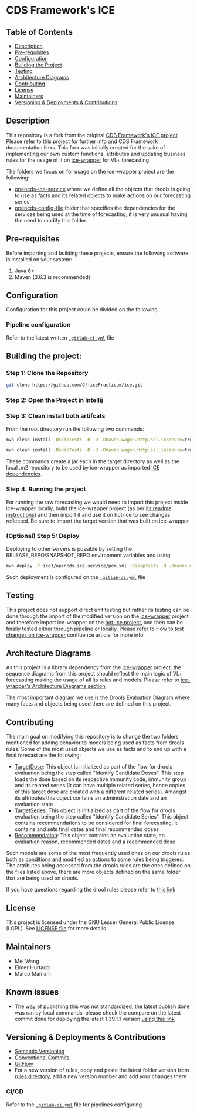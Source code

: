 # CDS Framework's ICE

## Table of Contents
- [Description](#description)
- [Pre-requisites](#pre-requisites)
- [Configuration](#configuration)
- [Building the Project](#building-the-project)
- [Testing](#testing)
- [Architecture Diagrams](#architecture-diagrams)
- [Contributing](#contributing)
- [License](#license)
- [Maintainers](#maintainers)
- [Versioning & Deployments & Contributions](#versioning--deployments--contributions)

## Description

This repository is a fork from the original [CDS Framework's ICE project](https://github.com/cdsframework/ice) Please refer to this project
for further info and CDS Framework documentation links. This fork was initially created
for the sake of implementing our own custom functions, attributes and updating business rules for the usage of it on
[ice-wrapper](https://github.com/OfficePracticum/ice-wrapper) for VL+ forecasting.

The folders we focus on for usage on the ice-wrapper project are the following:
- [opencds-ice-service](ice3/opencds-ice-service) where we define all the objects that drools is going to use as facts and its related objects
  to make actions on our forecasting series.
- [opencds-config-file](opencds/opencds-parent/opencds-config/opencds-config-file) folder that specifies the dependencies for the services being
  used at the time of forecasting, it is very unusual having the need to modify this folder.

## Pre-requisites

Before importing and building these projects, ensure the following software is installed on your system:
1. Java 8+
2. Maven (3.6.3 is recommended)

## Configuration

Configuration for this project could be divided on the following

### Pipeline configuration

Refer to the latest written [`.gitlab-ci.yml`](https://github.com/OfficePracticum/ice/blob/ADD_COVID_NOVAVAX_AND_BIVALENT_BOOSTERS/.gitlab-ci.yml) file

## Building the project:

### Step 1: Clone the Repository
```bash
git clone https://github.com/OfficePracticum/ice.git
```

### Step 2: Open the Project in Intellij

### Step 3: Clean install both artifcats
From the root directory run the following two commands:

```bash
mvn clean install -DskipTests -B -U -Dmaven.wagon.http.ssl.insecure=true -f ice3/opencds-ice-service/pom.xml
```

```bash
mvn clean install -DskipTests -B -U -Dmaven.wagon.http.ssl.insecure=true -f opencds/opencds-parent/opencds-config/opencds-config-file/pom.xml
```

These commands create a jar each in the target directory as well as the local .m2 repository
to be used by ice-wrapper as imported [ICE dependencies](https://github.com/OfficePracticum/ice-wrapper/blob/master/pom.xml#L87).

### Step 4: Running the project

For running the raw forecasting we would need to import this project inside ice-wrapper locally, build the ice-wrapper project
(as per [its readme instructions](https://github.com/OfficePracticum/ice-wrapper/tree/develop?tab=readme-ov-file#step-3-clean-installn))
and then import it and use it on hot-ice to see changes reflected. Be sure to import the target version that was built on ice-wrapper

### (Optional) Step 5: Deploy

Deploying to other servers is possible by setting the RELEASE_REPO/SNAPSHOT_REPO environment variables and using
```bash
mvn deploy -f ice3/opencds-ice-service/pom.xml -DskipTests -B -Dmaven.wagon.http.ssl.insecure=true
```

Such deployment is configured on the [`.gitlab-ci.yml`](https://github.com/OfficePracticum/ice/blob/ADD_COVID_NOVAVAX_AND_BIVALENT_BOOSTERS/.gitlab-ci.yml) file

## Testing

This project does not support direct unit testing but rather its testing can be done through the import of the modified version on the
[ice-wrapper](https://github.com/OfficePracticum/ice-wrapper) project
and therefore import ice-wrapper on the [hot-ice project](https://git.officepracticum.com/op-se/hot-ice), and then can be finally tested either
through pipeline or locally. Please refer to [How to test changes on ice-wrapper](https://opservice.atlassian.net/wiki/spaces/TEC/pages/564297738/How+to+test+changes+on+ice-wrapper) confluence article for more info.

## Architecture Diagrams

As this project is a library dependency from the [ice-wrapper](https://github.com/OfficePracticum/ice-wrapper) project, the sequence diagrams from this project
should reflect the main logic of VL+ forecasting making the usage of all its rules and models. Please refer to
[ice-wrapper's Architecture Diagrams section](https://github.com/OfficePracticum/ice-wrapper/tree/develop?tab=readme-ov-file#architecture-diagrams)

The most important diagram we use is the [Drools Evaluation Diagram](https://github.com/OfficePracticum/ice-wrapper/blob/develop/src/main/resources/diagrams/ice-wrapperDroolsEvaluationDiagram.png)
where many facts and objects being used there are defined on this project.

## Contributing
The main goal on modifying this repository is to change the two folders mentioned for adding behavior to models being used as facts from drools rules.
Some of the most used objects we use as facts and to end up with a final forecast are the following:
- [TargetDose](ice3/opencds-ice-service/src/main/java/org/cdsframework/ice/service/TargetDose.java): This object is initialized as part of the flow for drools evaluation
  being the step called "Identify Candidate Doses". This step loads the dose based on its respective immunity code, immunity group and its related series (It can have multiple related
  series, hence copies of this target dose are created with a different related series). Amongst its attributes this object contains an administration date and an evaluation state
- [TargetSeries](ice3/opencds-ice-service/src/main/java/org/cdsframework/ice/service/TargetSeries.java): This object is initialized as part of the flow for drools evaluation
  being the step called "Identify Candidate Series". This object contains recommendations to be considered for final forecasting, it contains and sets final dates and final
  recommended doses
- [Recommendation](ice3/opencds-ice-service/src/main/java/org/cdsframework/ice/service/Recommendation.java): This object contains an evaluation state, an evaluation reason,
  recommended dates and a recommended dose

Such models are some of the most frequently used ones on our drools rules both as conditions and modified as actions to some rules being triggered. The attributes
being accessed from the drools rules are the ones defined on the files listed above, there are more objects defined on the same folder that are being used on drools.

If you have questions regarding the drool rules please refer to [this link](https://opservice.atlassian.net/wiki/spaces/TEC/pages/558170115/How+to+understand+and+maintain+dsl+drl+and+dslr+files+on+ice-wrapper)

## License
This project is licensed under the GNU Lesser General Public License (LGPL). See [LICENSE file](License.txt) for more details

## Maintainers
- Mel Wang
- Elmer Hurtado
- Marco Mamani

## Known issues
- The way of publishing this was not standardized, the latest publish done was ran by local commands, please check the compare on the latest commit
  done for deploying the latest 1.39.1.1 version [using this link](https://github.com/cdsframework/ice/compare/main-v2...OfficePracticum:ice:ADD_COVID_NOVAVAX_AND_BIVALENT_BOOSTERS)

## Versioning & Deployments & Contributions
- [Semantic Versioning](https://semver.org/)
- [Conventional Commits](https://www.conventionalcommits.org/en/v1.0.0/)
- [GitFlow](https://www.atlassian.com/git/tutorials/comparing-workflows/gitflow-workflow)
- For a new version of rules, copy and paste the latest folder version from [rules directory](src/main/resources/rules),
  add a new version number and add your changes there

### CI/CD
Refer to the [`.gitlab-ci.yml`](https://github.com/OfficePracticum/ice/blob/ADD_COVID_NOVAVAX_AND_BIVALENT_BOOSTERS/.gitlab-ci.yml) file for pipelines configuring